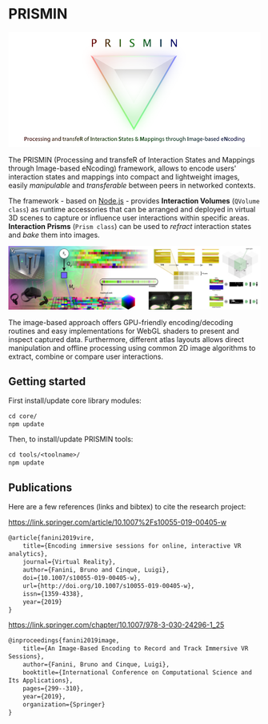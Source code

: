 # PRISMIN

![Test Image 1](prismin-header.png)

The PRISMIN (Processing and transfeR of Interaction States and Mappings through Image-based eNcoding) framework, allows to encode users' interaction states and mappings into compact and lightweight images, easily *manipulable* and *transferable* between peers in networked contexts.

The framework - based on [Node.js](https://nodejs.org/) - provides **Interaction Volumes** (`QVolume class`) as runtime accessories that can be arranged and deployed in virtual 3D scenes to capture or influence user interactions within specific areas. **Interaction Prisms** (`Prism class`) can be used to *refract* interaction states and *bake* them into images.

![Test Image 1](prismin-banner-h.jpg)

The image-based approach offers GPU-friendly encoding/decoding routines and easy implementations for WebGL shaders to present and inspect captured data. Furthermore, different atlas layouts allows direct manipulation and offline processing using common 2D image algorithms to extract, combine or compare user interactions.

## Getting started
First install/update core library modules:
```
cd core/
npm update
```

Then, to install/update PRISMIN tools:
```
cd tools/<toolname>/
npm update
```

## Publications
Here are a few references (links and bibtex) to cite the research project:

https://link.springer.com/article/10.1007%2Fs10055-019-00405-w
```
@article{fanini2019vire,
    title={Encoding immersive sessions for online, interactive VR analytics},
    journal={Virtual Reality},
    author={Fanini, Bruno and Cinque, Luigi},
    doi={10.1007/s10055-019-00405-w},
    url={http://doi.org/10.1007/s10055-019-00405-w},
    issn={1359-4338},
    year={2019}
}
```

https://link.springer.com/chapter/10.1007/978-3-030-24296-1_25
```
@inproceedings{fanini2019image,
    title={An Image-Based Encoding to Record and Track Immersive VR Sessions},
    author={Fanini, Bruno and Cinque, Luigi},
    booktitle={International Conference on Computational Science and Its Applications},
    pages={299--310},
    year={2019},
    organization={Springer}
}
```
